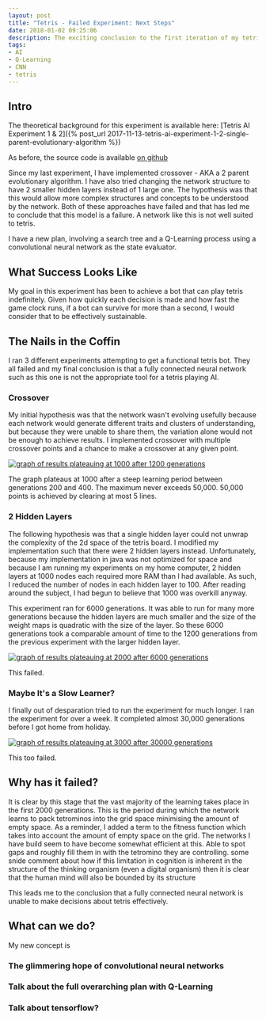 ```yaml
---
layout: post
title: "Tetris - Failed Experiment: Next Steps"
date: 2018-01-02 09:25:06
description: The exciting conclusion to the first iteration of my tetris AI experiments and my plans for the future.
tags: 
- AI
- Q-Learning
- CNN
- tetris
---
```

## Intro

The theoretical background for this experiment is available here: [Tetris AI Experiment 1 & 2]({% post_url 2017-11-13-tetris-ai-experiment-1-2-single-parent-evolutionary-algorithm %})

As before, the source code is available [on github](https://github.com/cohen990/evolution-of-tetris)

Since my last experiment, I have implemented crossover - AKA a 2 parent evolutionary algorithm. I have also tried changing the network structure to have 2 smaller hidden layers instead of 1 large one. The hypothesis was that this would allow more complex structures and concepts to be understood by the network. Both of these approaches have failed and that has led me to conclude that this model is a failure. A network like this is not well suited to tetris.

I have a new plan, involving a search tree and a Q-Learning process using a convolutional neural network as the state evaluator.

## What Success Looks Like

My goal in this experiment has been to achieve a bot that can play tetris indefinitely. Given how quickly each decision is made and how fast the game clock runs, if a bot can survive for more than a second, I would consider that to be effectively sustainable.

## The Nails in the Coffin

I ran 3 different experiments attempting to get a functional tetris bot. They all failed and my final conclusion is that a fully connected neural network such as this one is not the appropriate tool for a tetris playing AI.

### Crossover

My initial hypothesis was that the network wasn't evolving usefully because each network would generate different traits and clusters of understanding, but because they were unable to share them, the variation alone would not be enough to achieve results. I implemented crossover with multiple crossover points and a chance to make a crossover at any given point.

[![graph of results plateauing at 1000 after 1200 generations]({{site.baseurl}}/assets/img/custom/blog/2018-01-02-tetris-failed-experiment-next-steps/crossover.png)]({{site.baseurl}}/assets/img/custom/blog/2018-01-02-tetris-failed-experiment-next-steps/crossover.png)

The graph plateaus at 1000 after a steep learning period between generations 200 and 400. The maximum never exceeds 50,000. 50,000 points is achieved by clearing at most 5 lines.

### 2 Hidden Layers

The following hypothesis was that a single hidden layer could not unwrap the complexity of the 2d space of the tetris board. I modified my implementation such that there were 2 hidden layers instead. Unfortunately, because my implementation in java was not optimized for space and because I am running my experiments on my home computer, 2 hidden layers at 1000 nodes each required more RAM than I had available. As such, I reduced the number of nodes in each hidden layer to 100. After reading around the subject, I had begun to believe that 1000 was overkill anyway.

This experiment ran for 6000 generations. It was able to run for many more generations because the hidden layers are much smaller and the size of the weight maps is quadratic with the size of the layer. So these 6000 generations took a comparable amount of time to the 1200 generations from the previous experiment with the larger hidden layer.

[![graph of results plateauing at 2000 after 6000 generations]({{site.baseurl}}/assets/img/custom/blog/2018-01-02-tetris-failed-experiment-next-steps/2layers.png)]({{site.baseurl}}/assets/img/custom/blog/2018-01-02-tetris-failed-experiment-next-steps/2layers.png)

This failed.

### Maybe It's a Slow Learner?

I finally out of desparation tried to run the experiment for much longer. I ran the experiment for over a week. It completed almost 30,000 generations before I got home from holiday.

[![graph of results plateauing at 3000 after 30000 generations]({{site.baseurl}}/assets/img/custom/blog/2018-01-02-tetris-failed-experiment-next-steps/failed.png)]({{site.baseurl}}/assets/img/custom/blog/2018-01-02-tetris-failed-experiment-next-steps/failed.png)

This too failed.

## Why has it failed?

It is clear by this stage that the vast majority of the learning takes place in the first 2000 generations. This is the period during which the network learns to pack tetrominos into the grid space minimising the amount of empty space. As a reminder, I added a term to the fitness function which takes into account the amount of empty space on the grid. The networks I have build seem to have become somewhat efficient at this. Able to spot gaps and roughly fill them in with the tetromino they are controlling.
some snide comment about how if this limitation in cognition is inherent in the structure of the thinking organism (even a digital organism) then it is clear that the human mind will also be bounded by its structure

This leads me to the conclusion that a fully connected neural network is unable to make decisions about tetris effectively.
## What can we do?

My new concept is 
### The glimmering hope of convolutional neural networks

### Talk about the full overarching plan with Q-Learning

### Talk about tensorflow?
